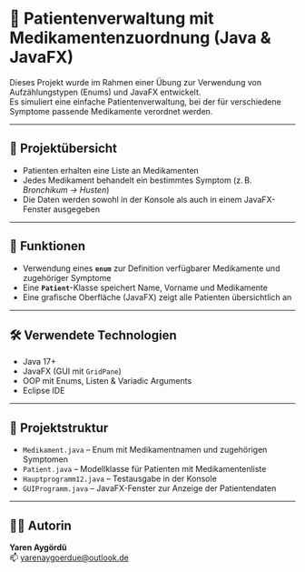 # 💊 Patientenverwaltung mit Medikamentenzuordnung (Java & JavaFX)

Dieses Projekt wurde im Rahmen einer Übung zur Verwendung von Aufzählungstypen (Enums) und JavaFX entwickelt.  
Es simuliert eine einfache Patientenverwaltung, bei der für verschiedene Symptome passende Medikamente verordnet werden.

---

## 🧩 Projektübersicht

-  Patienten erhalten eine Liste an Medikamenten
-  Jedes Medikament behandelt ein bestimmtes Symptom (z. B. *Bronchikum → Husten*)
-  Die Daten werden sowohl in der Konsole als auch in einem JavaFX-Fenster ausgegeben

---

## 🚀 Funktionen

- Verwendung eines **`enum`** zur Definition verfügbarer Medikamente und zugehöriger Symptome
- Eine **`Patient`**-Klasse speichert Name, Vorname und Medikamente
- Eine grafische Oberfläche (JavaFX) zeigt alle Patienten übersichtlich an

---

## 🛠️ Verwendete Technologien

- Java 17+  
- JavaFX (GUI mit `GridPane`)  
- OOP mit Enums, Listen & Variadic Arguments  
- Eclipse IDE 

---

## 📂 Projektstruktur

- `Medikament.java` – Enum mit Medikamentnamen und zugehörigen Symptomen
- `Patient.java` – Modellklasse für Patienten mit Medikamentenliste
- `Hauptprogramm12.java` – Testausgabe in der Konsole
- `GUIProgramm.java` – JavaFX-Fenster zur Anzeige der Patientendaten

---

## 👩‍💻 Autorin

**Yaren Aygördü**  
📫 yarenaygoerdue@outlook.de
